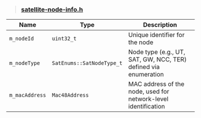 > ### [satellite-node-info.h](https://github.com/sns3/sns3-satellite/blob/0fc2b8c74f0d9c2b0c3ee4ed132064a40ad2daf1/model/satellite-node-info.h)

| Name             | Type                               | Description                                                                |
|------------------|------------------------------------|----------------------------------------------------------------------------|
| `m_nodeId`       | `uint32_t`                         | Unique identifier for the node                                             |
| `m_nodeType`     | `SatEnums::SatNodeType_t`          | Node type (e.g., UT, SAT, GW, NCC, TER) defined via enumeration            |
| `m_macAddress`   | `Mac48Address`                     | MAC address of the node, used for network-level identification             |

